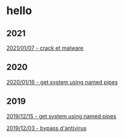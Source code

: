 # hello

## 2021

[2021/01/07 - crack et malware](2021/01/07/crack-malware.md)

## 2020

[2020/01/16 - get system using named pipes](2020/01/16/get-system.md)


## 2019

[2019/12/15 - get system using named pipes](2019/12/15/cracking-licence.md)

[2019/12/03 - bypass d'antivirus](2019/12/03/bypass-antivirus.md)
